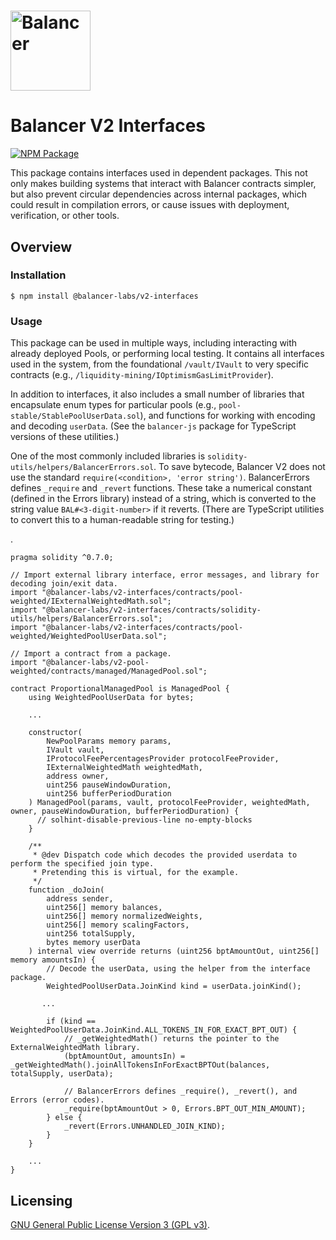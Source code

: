 # <img src="../../logo.svg" alt="Balancer" height="128px">

# Balancer V2 Interfaces

[![NPM Package](https://img.shields.io/npm/v/@balancer-labs/v2-interfaces.svg)](https://www.npmjs.org/package/@balancer-labs/v2-interfaces)

This package contains interfaces used in dependent packages. This not only makes building systems that interact with Balancer contracts simpler, but also prevent circular dependencies across internal packages, which could result in compilation errors, or cause issues with deployment, verification, or other tools.

## Overview

### Installation

```console
$ npm install @balancer-labs/v2-interfaces
```

### Usage

This package can be used in multiple ways, including interacting with already deployed Pools, or performing local testing. It contains all interfaces used in the system, from the foundational `/vault/IVault` to very specific contracts (e.g., `/liquidity-mining/IOptimismGasLimitProvider`).

In addition to interfaces, it also includes a small number of libraries that encapsulate enum types for particular pools (e.g., `pool-stable/StablePoolUserData.sol`), and functions for working with encoding and decoding `userData`. (See the `balancer-js` package for TypeScript versions of these utilities.)

One of the most commonly included libraries is `solidity-utils/helpers/BalancerErrors.sol`. To save bytecode, Balancer V2 does not use the standard `require(<condition>, 'error string')`. BalancerErrors defines `_require` and `_revert` functions. These take a numerical constant (defined in the Errors library) instead of a string, which is converted to the string value `BAL#<3-digit-number>` if it reverts. (There are TypeScript utilities to convert this to a human-readable string for testing.)

.
```solidity
pragma solidity ^0.7.0;

// Import external library interface, error messages, and library for decoding join/exit data.
import "@balancer-labs/v2-interfaces/contracts/pool-weighted/IExternalWeightedMath.sol";
import "@balancer-labs/v2-interfaces/contracts/solidity-utils/helpers/BalancerErrors.sol";
import "@balancer-labs/v2-interfaces/contracts/pool-weighted/WeightedPoolUserData.sol";

// Import a contract from a package.
import "@balancer-labs/v2-pool-weighted/contracts/managed/ManagedPool.sol";

contract ProportionalManagedPool is ManagedPool {
    using WeightedPoolUserData for bytes;

    ...

    constructor(
        NewPoolParams memory params,
        IVault vault,
        IProtocolFeePercentagesProvider protocolFeeProvider,
        IExternalWeightedMath weightedMath,
        address owner,
        uint256 pauseWindowDuration,
        uint256 bufferPeriodDuration
    ) ManagedPool(params, vault, protocolFeeProvider, weightedMath, owner, pauseWindowDuration, bufferPeriodDuration) {
      // solhint-disable-previous-line no-empty-blocks
    }

    /**
     * @dev Dispatch code which decodes the provided userdata to perform the specified join type.
     * Pretending this is virtual, for the example.
     */
    function _doJoin(
        address sender,
        uint256[] memory balances,
        uint256[] memory normalizedWeights,
        uint256[] memory scalingFactors,
        uint256 totalSupply,
        bytes memory userData
    ) internal view override returns (uint256 bptAmountOut, uint256[] memory amountsIn) {
        // Decode the userData, using the helper from the interface package.
        WeightedPoolUserData.JoinKind kind = userData.joinKind();

       ...

        if (kind == WeightedPoolUserData.JoinKind.ALL_TOKENS_IN_FOR_EXACT_BPT_OUT) {
            // _getWeightedMath() returns the pointer to the ExternalWeightedMath library.
            (bptAmountOut, amountsIn) = _getWeightedMath().joinAllTokensInForExactBPTOut(balances, totalSupply, userData);

            // BalancerErrors defines _require(), _revert(), and Errors (error codes).
            _require(bptAmountOut > 0, Errors.BPT_OUT_MIN_AMOUNT);
        } else {
            _revert(Errors.UNHANDLED_JOIN_KIND);
        }
    }

    ...
}

```

## Licensing

[GNU General Public License Version 3 (GPL v3)](../../LICENSE).
